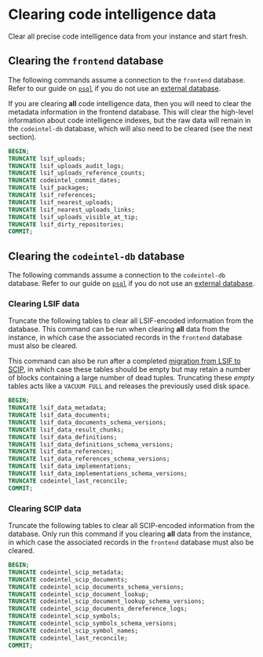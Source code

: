 # Clearing code intelligence data

Clear all precise code intelligence data from your instance and start fresh.

## Clearing the `frontend` database

The following commands assume a connection to the `frontend` database. Refer to our guide on [`psql`](run-psql.md) if you do not use an [external database](../external_services/index.md).

If you are clearing **all** code intelligence data, then you will need to clear the metadata information in the frontend database. This will clear the high-level information about code intelligence indexes, but the raw data will remain in the `codeintel-db` database, which will also need to be cleared (see the next section).

```sql
BEGIN;
TRUNCATE lsif_uploads;
TRUNCATE lsif_uploads_audit_logs;
TRUNCATE lsif_uploads_reference_counts;
TRUNCATE codeintel_commit_dates;
TRUNCATE lsif_packages;
TRUNCATE lsif_references;
TRUNCATE lsif_nearest_uploads;
TRUNCATE lsif_nearest_uploads_links;
TRUNCATE lsif_uploads_visible_at_tip;
TRUNCATE lsif_dirty_repositories;
COMMIT;
```

## Clearing the `codeintel-db` database

The following commands assume a connection to the `codeintel-db` database. Refer to our guide on [`psql`](run-psql.md) if you do not use an [external database](../external_services/index.md).

### Clearing LSIF data

Truncate the following tables to clear all LSIF-encoded information from the database. This command can be run when clearing **all** data from the instance, in which case the associated records in the `frontend` database must also be cleared.

This command can also be run after a completed [migration from LSIF to SCIP](lsif_scip_migration.md), in which case these tables should be empty but may retain a number of blocks containing a large number of dead tuples. Truncating these _empty_ tables acts like a `VACUUM FULL` and releases the previously used disk space.

```sql
BEGIN;
TRUNCATE lsif_data_metadata;
TRUNCATE lsif_data_documents;
TRUNCATE lsif_data_documents_schema_versions;
TRUNCATE lsif_data_result_chunks;
TRUNCATE lsif_data_definitions;
TRUNCATE lsif_data_definitions_schema_versions;
TRUNCATE lsif_data_references;
TRUNCATE lsif_data_references_schema_versions;
TRUNCATE lsif_data_implementations;
TRUNCATE lsif_data_implementations_schema_versions;
TRUNCATE codeintel_last_reconcile;
COMMIT;
```

### Clearing SCIP data

Truncate the following tables to clear all SCIP-encoded information from the database. Only run this command if you clearing **all** data from the instance, in which case the associated records in the `frontend` database must also be cleared.

```sql
BEGIN;
TRUNCATE codeintel_scip_metadata;
TRUNCATE codeintel_scip_documents;
TRUNCATE codeintel_scip_documents_schema_versions;
TRUNCATE codeintel_scip_document_lookup;
TRUNCATE codeintel_scip_document_lookup_schema_versions;
TRUNCATE codeintel_scip_documents_dereference_logs;
TRUNCATE codeintel_scip_symbols;
TRUNCATE codeintel_scip_symbols_schema_versions;
TRUNCATE codeintel_scip_symbol_names;
TRUNCATE codeintel_last_reconcile;
COMMIT;
```
